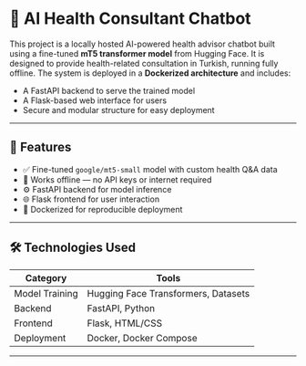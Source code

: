 # 🧠 AI Health Consultant Chatbot

This project is a locally hosted AI-powered health advisor chatbot built using a fine-tuned **mT5 transformer model** from Hugging Face. It is designed to provide health-related consultation in Turkish, running fully offline. The system is deployed in a **Dockerized architecture** and includes:

- A FastAPI backend to serve the trained model
- A Flask-based web interface for users
- Secure and modular structure for easy deployment

---

## 🚀 Features

- ✅ Fine-tuned `google/mt5-small` model with custom health Q&A data
- 🧠 Works offline — no API keys or internet required
- ⚙️ FastAPI backend for model inference
- 🌐 Flask frontend for user interaction
- 🐳 Dockerized for reproducible deployment

---

## 🛠️ Technologies Used

| Category        | Tools                             |
|----------------|------------------------------------|
| Model Training  | Hugging Face Transformers, Datasets |
| Backend         | FastAPI, Python                    |
| Frontend        | Flask, HTML/CSS                    |
| Deployment      | Docker, Docker Compose             |

---
